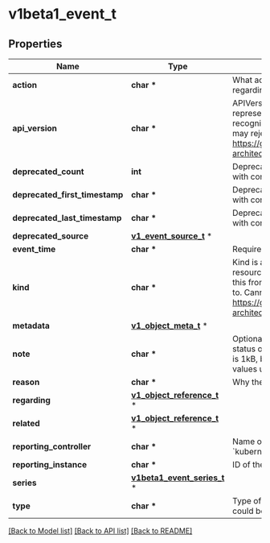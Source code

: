 # v1beta1_event_t

## Properties
Name | Type | Description | Notes
------------ | ------------- | ------------- | -------------
**action** | **char \*** | What action was taken/failed regarding to the regarding object. | [optional] 
**api_version** | **char \*** | APIVersion defines the versioned schema of this representation of an object. Servers should convert recognized schemas to the latest internal value, and may reject unrecognized values. More info: https://git.k8s.io/community/contributors/devel/sig-architecture/api-conventions.md#resources | [optional] 
**deprecated_count** | **int** | Deprecated field assuring backward compatibility with core.v1 Event type | [optional] 
**deprecated_first_timestamp** | **char \*** | Deprecated field assuring backward compatibility with core.v1 Event type | [optional] 
**deprecated_last_timestamp** | **char \*** | Deprecated field assuring backward compatibility with core.v1 Event type | [optional] 
**deprecated_source** | [**v1_event_source_t**](v1_event_source.md) \* |  | [optional] 
**event_time** | **char \*** | Required. Time when this Event was first observed. | 
**kind** | **char \*** | Kind is a string value representing the REST resource this object represents. Servers may infer this from the endpoint the client submits requests to. Cannot be updated. In CamelCase. More info: https://git.k8s.io/community/contributors/devel/sig-architecture/api-conventions.md#types-kinds | [optional] 
**metadata** | [**v1_object_meta_t**](v1_object_meta.md) \* |  | [optional] 
**note** | **char \*** | Optional. A human-readable description of the status of this operation. Maximal length of the note is 1kB, but libraries should be prepared to handle values up to 64kB. | [optional] 
**reason** | **char \*** | Why the action was taken. | [optional] 
**regarding** | [**v1_object_reference_t**](v1_object_reference.md) \* |  | [optional] 
**related** | [**v1_object_reference_t**](v1_object_reference.md) \* |  | [optional] 
**reporting_controller** | **char \*** | Name of the controller that emitted this Event, e.g. &#x60;kubernetes.io/kubelet&#x60;. | [optional] 
**reporting_instance** | **char \*** | ID of the controller instance, e.g. &#x60;kubelet-xyzf&#x60;. | [optional] 
**series** | [**v1beta1_event_series_t**](v1beta1_event_series.md) \* |  | [optional] 
**type** | **char \*** | Type of this event (Normal, Warning), new types could be added in the future. | [optional] 

[[Back to Model list]](../README.md#documentation-for-models) [[Back to API list]](../README.md#documentation-for-api-endpoints) [[Back to README]](../README.md)


